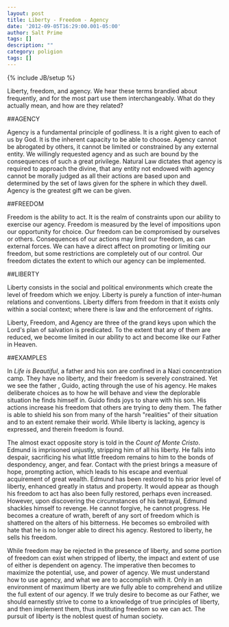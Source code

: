 ```yaml
---
layout: post
title: Liberty - Freedom - Agency
date: '2012-09-05T16:29:00.001-05:00'
author: Salt Prime
tags: []
description: ""
category: poligion
tags: []
---
```

{% include JB/setup %}

Liberty, freedom, and agency.  We hear these terms brandied about
frequently, and for the most part use them interchangeably.  What do
they actually mean, and how are they related?

##AGENCY

Agency is a fundamental principle of godliness.  It is a right given
to each of us by God.  It is the inherent capacity to be able to
choose.  Agency cannot be abrogated by others, it cannot be limited or
constrained by any external entity.  We willingly requested agency and
as such are bound by the consequences of such a great privilege.
Natural Law dictates that agency is required to approach the divine,
that any entity not endowed with agency cannot be morally judged as
all their actions are based upon and determined by the set of laws
given for the sphere in which they dwell.  Agency is the greatest gift
we can be given.

##FREEDOM

Freedom is the ability to act.  It is the realm of constraints upon
our ability to exercise our agency.  Freedom is measured by the level
of impositions upon our opportunity for choice.  Our freedom can be
compromised by ourselves or others.  Consequences of our actions may
limit our freedom, as can external forces.  We can have a direct
affect on promoting or limiting our freedom, but some restrictions are
completely out of our control.  Our freedom dictates the extent to
which our agency can be implemented.

##LIBERTY

Liberty consists in the social and political environments which create
the level of freedom which we enjoy.  Liberty is purely a function of
inter-human relations and conventions.  Liberty differs from freedom
in that it exists only within a social context;  where there is law
and the enforcement of rights.


Liberty, Freedom, and Agency are three of the grand keys upon which
the Lord's plan of salvation is predicated.  To the extent that any of
them are reduced, we become limited in our ability to act and become
like our Father in Heaven.


##EXAMPLES

In _Life is Beautiful_, a father and his son are confined in a Nazi
concentration camp.  They have no liberty, and their freedom is
severely constrained.  Yet we see the father , Guido, acting through
the use of his agency.  He makes deliberate choices as to how he will
behave and view the deplorable situation he finds himself in.  Guido
finds joys to share with his son.  His actions increase his freedom
that others are trying to deny them.  The father is able to shield his
son from many of the harsh "realities" of their situation and to an
extent remake their world.  While liberty is lacking, agency is
expressed, and therein freedom is found.


The almost exact opposite story is told in the _Count of Monte
Cristo_.  Edmund is imprisoned unjustly, stripping him of all his
liberty.  He falls into despair, sacrificing his what little freedom
remains to him to the bonds of despondency, anger, and fear.  Contact
with the priest brings a measure of hope, prompting action, which
leads to his escape and eventual acquirement of great wealth.  Edmund
has been restored to his prior level of liberty, enhanced greatly in
status and property.  It would appear as though his freedom to act has
also been fully restored, perhaps even increased.  However, upon
discovering the circumstances of his betrayal, Edmund shackles himself
to revenge.  He cannot forgive, he cannot progress.  He becomes a
creature of wrath, bereft of any sort of freedom which is shattered on
the alters of his bitterness.  He becomes so embroiled with hate that
he is no longer able to direct his agency.  Restored to liberty, he
sells his freedom.



While freedom may be rejected in the presence of liberty, and some
portion of freedom can exist when stripped of liberty, the impact and
extent of use of either is dependent on agency.  The imperative then
becomes to maximize the potential, use, and power of agency.  We must
understand how to use agency, and what we are to accomplish with it.
Only in an environment of maximum liberty are we fully able to
comprehend and utilize the full extent of our agency.  If we truly
desire to become as our Father, we should earnestly strive to come to
a knowledge of true principles of liberty, and then implement them,
thus instituting freedom so we can act.  The pursuit of liberty is the
noblest quest of  human society.
